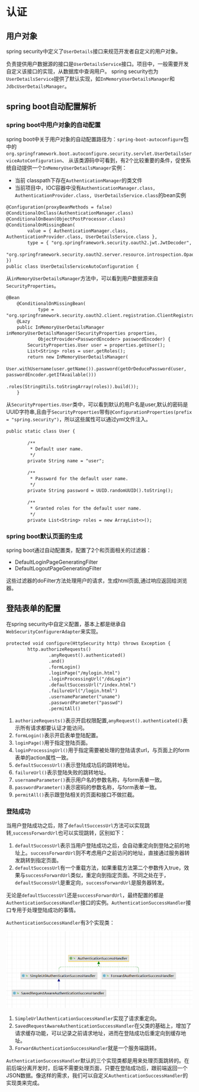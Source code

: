 # 认证

## 用户对象
spring security中定义了`UserDetails`接口来规范开发者自定义的用户对象。

负责提供用户数据源的接口是`UserDetailsService`接口。项目中，一般需要开发自定义该接口的实现，从数据库中查询用户。
spring security也为`UserDetailsService`提供了默认实现，如`InMemoryUserDetailsManager`和`JdbcUserDetailsManager`。

## spring boot自动配置解析

### spring boot中用户对象的自动配置

spring boot中关于用户对象的自动配置路径为：`spring-boot-autoconfigure`包中的`org.springframework.boot.autoconfigure.security.servlet.UserDetailsServiceAutoConfiguration`、
从该类源码中可看到，有2个比较重要的条件，促使系统自动提供一个`InMemoryUserDetailsManager`实例：
- 当前 classpath下存在`AuthenticationManager`的类文件
- 当前项目中，IOC容器中没有`AuthenticationManager.class, AuthenticationProvider.class, UserDetailsService.class`的bean实例
~~~
@Configuration(proxyBeanMethods = false)
@ConditionalOnClass(AuthenticationManager.class)
@ConditionalOnBean(ObjectPostProcessor.class)
@ConditionalOnMissingBean(
		value = { AuthenticationManager.class, AuthenticationProvider.class, UserDetailsService.class },
		type = { "org.springframework.security.oauth2.jwt.JwtDecoder",
				"org.springframework.security.oauth2.server.resource.introspection.OpaqueTokenIntrospector" })
public class UserDetailsServiceAutoConfiguration {
~~~

从`inMemoryUserDetailsManager`方法中，可以看到用户数据源来自`SecurityProperties`。

~~~
@Bean
	@ConditionalOnMissingBean(
			type = "org.springframework.security.oauth2.client.registration.ClientRegistrationRepository")
	@Lazy
	public InMemoryUserDetailsManager inMemoryUserDetailsManager(SecurityProperties properties,
			ObjectProvider<PasswordEncoder> passwordEncoder) {
		SecurityProperties.User user = properties.getUser();
		List<String> roles = user.getRoles();
		return new InMemoryUserDetailsManager(
				User.withUsername(user.getName()).password(getOrDeducePassword(user, passwordEncoder.getIfAvailable()))
						.roles(StringUtils.toStringArray(roles)).build());
	}
~~~

从`SecurityProperties.User`类中，可以看到默认的用户名是user,默认的密码是UUID字符串,且由于`SecurityProperties`带有`@ConfigurationProperties(prefix = "spring.security")`，所以这些属性可以通过yml文件注入。
~~~
public static class User {

		/**
		 * Default user name.
		 */
		private String name = "user";

		/**
		 * Password for the default user name.
		 */
		private String password = UUID.randomUUID().toString();

		/**
		 * Granted roles for the default user name.
		 */
		private List<String> roles = new ArrayList<>();

~~~

### spring boot默认页面的生成
spring boot通过自动配置类，配置了2个和页面相关的过滤器：
- DefaultLoginPageGeneratingFilter
- DefaultLogoutPageGeneratingFilter

这些过滤器的doFilter方法处理用户的请求，生成html页面,通过响应返回给浏览器。

## 登陆表单的配置
在spring security中自定义配置，基本上都是继承自`WebSecurityConfigurerAdapter`来实现。
~~~
protected void configure(HttpSecurity http) throws Exception {
        http.authorizeRequests()
                .anyRequest().authenticated()
                .and()
                .formLogin()
                .loginPage("/mylogin.html")
                .loginProcessingUrl("/doLogin")
                .defaultSuccessUrl("/index.html")
                .failureUrl("/login.html")
                .usernameParameter("uname")
                .passwordParameter("passwd")
                .permitAll()
~~~
1. `authorizeRequests()`表示开启权限配置,`anyRequest().authenticated()`表示所有请求都要认证才能访问。
2. `formLogin()`表示开启表单登陆配置。
3. `loginPage()`用于指定登陆页面。
4. `loginProcessingUrl()`用于指定需要被处理的登陆请求url，与页面上的form表单的action属性一致。
5. `defaultSuccessUrl()`表示登陆成功后的跳转地址。
6. `failureUrl()`表示登陆失败的跳转地址。
7. `usernameParameter()`表示用户名的参数名称，与form表单一致。
8. `passwordParameter()`表示密码的参数名称，与form表单一致。
9. `permitAll()`表示跟登陆相关的页面和接口不做拦截。
### 登陆成功
当用户登陆成功之后，除了`defaultSuccessUrl`方法可以实现跳转,`successForwardUrl`也可以实现跳转，区别如下：
1. `defaultSuccessUrl`表示当用户登陆成功之后，会自动重定向到登陆之前的地址上。`successForwardUrl`则不考虑用户之前访问的地址，直接通过服务器转发跳转到指定页面。
2. `defaultSuccessUrl`有一个重载方法，如果重载方法第二个参数传入true，效果与`successForwardUrl`类似，重定向到指定页面。不同之处在于，`defaultSuccessUrl`是重定向，`successForwardUrl`是服务器转发。

无论是`defaultSuccessUrl`还是`successForwardUrl`，最终配置的都是`AuthenticationSuccessHandler`接口的实例。`AuthenticationSuccessHandler`接口专用于处理登陆成功的事情。

`AuthenticationSuccessHandler`有3个实现类：

![img.png](img/AuthenticationSuccessHandler实现类.png)

1. `SimpleUrlAuthenticationSuccessHandler`实现了请求重定向。
2. `SavedRequestAwareAuthenticationSuccessHandler`在父类的基础上，增加了请求缓存功能，可以记录之前请求地址，进而在登陆成功后重定向到缓存地址。
3. `ForwardAuthenticationSuccessHandler`就是一个服务端跳转。

`AuthenticationSuccessHandler`默认的三个实现类都是用来处理页面跳转的。在前后端分离开发时，后端不需要处理页面，只要在登陆成功后，跟前端返回一个JSON数据。像这样的需求，我们可以自定义`AuthenticationSuccessHandler`的实现类来完成。
